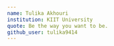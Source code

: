 ```yaml
---
name: Tulika Akhouri
institution: KIIT University
quote: Be the way you want to be.
github_user: tulika9414
---
```

